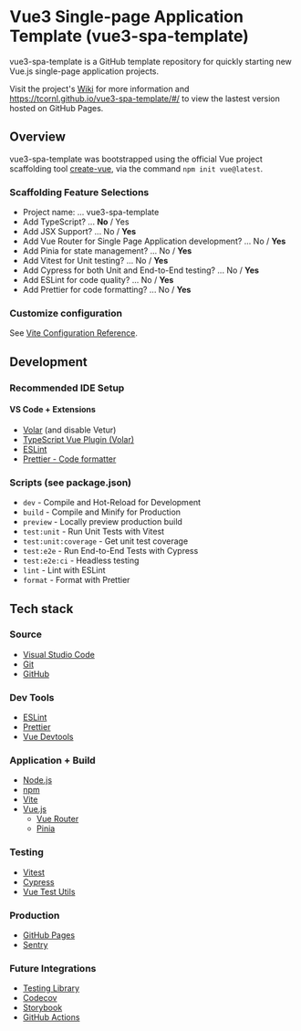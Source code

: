 # Vue3 Single-page Application Template (vue3-spa-template)

vue3-spa-template is a GitHub template repository for quickly starting new Vue.js single-page application projects.

Visit the project's [Wiki](https://github.com/tcornl/vue3-spa-template/wiki) for more information and https://tcornl.github.io/vue3-spa-template/#/ to view the lastest version hosted on GitHub Pages.

## Overview

vue3-spa-template was bootstrapped using the official Vue project scaffolding tool [create-vue](https://github.com/vuejs/create-vue), via the command `npm init vue@latest`.

### Scaffolding Feature Selections

- Project name: ... vue3-spa-template
- Add TypeScript? ... **No** / Yes
- Add JSX Support? ... No / **Yes**
- Add Vue Router for Single Page Application development? ... No / **Yes**
- Add Pinia for state management? ... No / **Yes**
- Add Vitest for Unit testing? ... No / **Yes**
- Add Cypress for both Unit and End-to-End testing? ... No / **Yes**
- Add ESLint for code quality? ... No / **Yes**
- Add Prettier for code formatting? ... No / **Yes**

### Customize configuration

See [Vite Configuration Reference](https://vitejs.dev/config/).

<!-- ## Getting started -->

## Development

### Recommended IDE Setup

#### VS Code + Extensions

- [Volar](https://marketplace.visualstudio.com/items?itemName=johnsoncodehk.volar) (and disable Vetur)
- [TypeScript Vue Plugin (Volar)](https://marketplace.visualstudio.com/items?itemName=johnsoncodehk.vscode-typescript-vue-plugin)
- [ESLint](https://marketplace.visualstudio.com/items?itemName=dbaeumer.vscode-eslint)
- [Prettier - Code formatter](https://marketplace.visualstudio.com/items?itemName=esbenp.prettier-vscode)

### Scripts (see package.json)

- `dev` - Compile and Hot-Reload for Development
- `build` - Compile and Minify for Production
- `preview` - Locally preview production build
- `test:unit` - Run Unit Tests with Vitest
- `test:unit:coverage` - Get unit test coverage
- `test:e2e` - Run End-to-End Tests with Cypress
- `test:e2e:ci` - Headless testing
- `lint` - Lint with ESLint
- `format` - Format with Prettier

## Tech stack

### Source

- [Visual Studio Code](https://code.visualstudio.com/)
- [Git](https://git-scm.com/)
- [GitHub](https://github.com/)

### Dev Tools

- [ESLint](https://eslint.org/)
- [Prettier](https://prettier.io/)
- [Vue Devtools](https://devtools.vuejs.org/)

### Application + Build

- [Node.js](https://nodejs.org/en/)
- [npm](https://www.npmjs.com/)
- [Vite](https://vitejs.dev/)
- [Vue.js](https://vuejs.org/)
  - [Vue Router](https://router.vuejs.org/)
  - [Pinia](https://pinia.vuejs.org/)

### Testing

- [Vitest](https://vitest.dev/)
- [Cypress](https://www.cypress.io/)
- [Vue Test Utils](https://test-utils.vuejs.org/)

### Production

- [GitHub Pages](https://pages.github.com/)
- [Sentry](https://sentry.io/welcome/)

### Future Integrations

- [Testing Library](https://testing-library.com/)
- [Codecov](https://about.codecov.io/)
- [Storybook](https://storybook.js.org/)
- [GitHub Actions](https://github.com/features/actions)
